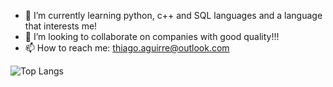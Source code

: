 - 🌱 I’m currently learning python, c++ and SQL languages and a language that interests me!
- 👯 I’m looking to collaborate on companies with good quality!!! 
- 📫 How to reach me: thiago.aguirre@outlook.com


![Top Langs](https://github-readme-stats.vercel.app/api/top-langs/?username=ThiagoAguirre&layout=compact&theme=dracula)

<!--
**ThiagoAguirre/ThiagoAguirre** is a ✨ _special_ ✨ repository because its `README.md` (this file) appears on your GitHub profile.

Here are some ideas to get you started:

-->
